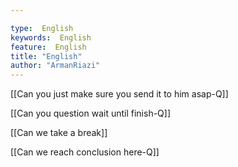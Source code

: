 ```yaml
---

type:  English
keywords:  English
feature:  English
title: "English"
author: "ArmanRiazi"
---
```



[[Can you just make sure you send it to him asap-Q]]

[[Can you question wait until finish-Q]]

[[Can we take a break]]

[[Can we reach conclusion here-Q]]